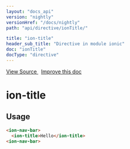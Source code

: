 ```yaml
---
layout: "docs_api"
version: "nightly"
versionHref: "/docs/nightly"
path: "api/directive/ionTitle/"

title: "ion-title"
header_sub_title: "Directive in module ionic"
doc: "ionTitle"
docType: "directive"
---
```


<div class="improve-docs">
  <a href='http://github.com/driftyco/ionic/tree/master/js/angular/directive/title.js#L1'>
    View Source
  </a>
  &nbsp;
  <a href='http://github.com/driftyco/ionic/edit/master/js/angular/directive/title.js#L1'>
    Improve this doc
  </a>
</div>




<h1 class="api-title">

  ion-title



</h1>














  
<h2 id="usage">Usage</h2>
  
```html
<ion-nav-bar>
  <ion-title>Hello</ion-title>
<ion-nav-bar>
```
  
  

  





